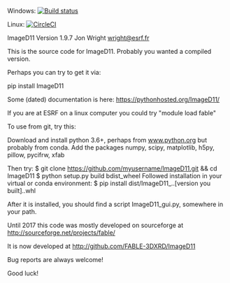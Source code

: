 Windows: [![Build status](https://ci.appveyor.com/api/projects/status/4pdlvsj2grtk0hel?svg=true)](https://ci.appveyor.com/project/jonwright/imaged11)

Linux: [![CircleCI](https://circleci.com/gh/jonwright/ImageD11.svg?style=svg)](https://circleci.com/gh/jonwright/ImageD11)

ImageD11
Version 1.9.7
Jon Wright
wright@esrf.fr

This is the source code for ImageD11. Probably you wanted a compiled version.

Perhaps you can try to get it via:

 pip install ImageD11

Some (dated) documentation is here: https://pythonhosted.org/ImageD11/

If you are at ESRF on a linux computer you could try "module load fable"

To use from git, try this:

 Download and install python 3.6+, perhaps from www.python.org
 but probably from conda.
 Add the packages numpy, scipy, matplotlib, h5py, pillow, pycifrw, xfab

 Then try:
 $ git clone https://github.com/myusername/ImageD11.git && cd ImageD11
 $ python setup.py build bdist_wheel
 Followed installation in your virtual or conda environment:
 $ pip install dist/ImageD11_..[version you built]..whl


After it is installed, you should find a script ImageD11_gui.py, somewhere in your path.

Until 2017 this code was mostly developed on sourceforge at http://sourceforge.net/projects/fable/ 

It is now developed at http://github.com/FABLE-3DXRD/ImageD11 

Bug reports are always welcome!


Good luck!





